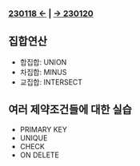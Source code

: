 ﻿### [230118 ←](/221205-230127_JSP/230118/) | [→ 230120](/221205-230127_JSP/230120/)

## 집합연산

- 합집합: UNION
- 차집합: MINUS
- 교집합: INTERSECT

## 여러 제약조건들에 대한 실습

- PRIMARY KEY
- UNIQUE
- CHECK
- ON DELETE